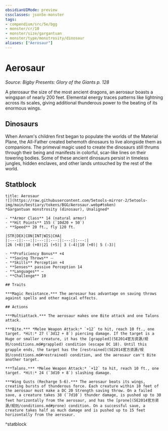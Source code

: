 ```yaml
---
obsidianUIMode: preview
cssclasses: json5e-monster
tags:
- compendium/src/5e/bgg
- monster/cr/10
- monster/size/gargantuan
- monster/type/monstrosity/dinosaur
aliases: ["Aerosaur"]
---
```

# Aerosaur
*Source: Bigby Presents: Glory of the Giants p. 128*  

A pterosaur the size of the most ancient dragons, an aerosaur boasts a wingspan of nearly 200 feet. Elemental energy traces patterns like lightning across its scales, giving additional thunderous power to the beating of its enormous wings.

## Dinosaurs

When Annam's children first began to populate the worlds of the Material Plane, the All-Father created behemoth dinosaurs to live alongside them as companions. The primeval magic used to create the dinosaurs still thrums through their being and manifests in colorful, scar-like lines on their towering bodies. Some of these ancient dinosaurs persist in timeless jungles, hidden enclaves, and other lands untouched by the rest of the world.

## Statblock

```ad-statblock
title: Aerosaur
![](https://raw.githubusercontent.com/5etools-mirror-2/5etools-img/main/bestiary/tokens/BGG/Aerosaur.webp#token)
*Gargantuan monstrosity (dinosaur), Unaligned*

- **Armor Class** 14 (natural armor)
- **Hit Points** 155 (`10d20 + 50`)
- **Speed** 20 ft., fly 120 ft.

|STR|DEX|CON|INT|WIS|CHA|
|:---:|:---:|:---:|:---:|:---:|:---:|
|26 (+8)|10 (+0)|21 (+5)| 3 (-4)|10 (+0)| 5 (-3)|

- **Proficiency Bonus** +4
- **Saving Throws** ⏤
- **Skills** Perception +4
- **Senses** passive Perception 14
- **Languages** —
- **Challenge** 10

## Traits

***Magic Resistance.*** The aerosaur has advantage on saving throws against spells and other magical effects.

## Actions

***Multiattack.*** The aerosaur makes one Bite attack and one Talons attack.

***Bite.*** *Melee Weapon Attack:* `+12` to hit, reach 10 ft., one target. *Hit:* 27 (`3d12 + 8`) piercing damage. If the target is a Huge or smaller creature, it has the [grappled](5E2014官方资源/规则/conditions.md#grappled) condition (escape DC 18). Until this grapple ends, the target has the [restrained](5E2014官方资源/规则/conditions.md#restrained) condition, and the aerosaur can't Bite another target.

***Talons.*** *Melee Weapon Attack:* `+12` to hit, reach 10 ft., one target. *Hit:* 24 (`3d10 + 8`) slashing damage.

***Wing Gusts (Recharge 5-6).*** The aerosaur beats its wings, creating bursts of thunderous force. Each creature within 10 feet of the aerosaur must make a DC 20 Strength saving throw. On a failed save, a creature takes 38 (`7d10`) thunder damage, is pushed up to 30 feet horizontally from the aerosaur, and has the [prone](5E2014官方资源/规则/conditions.md#prone) condition. On a successful save, a creature takes half as much damage and is pushed up to 15 feet horizontally from the aerosaur.
```
^statblock
